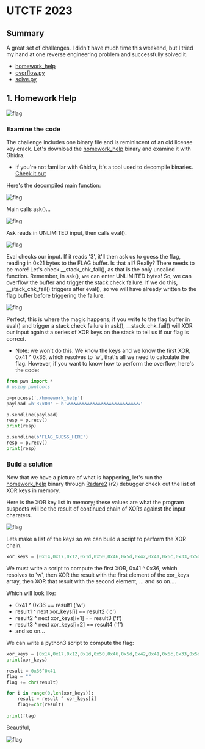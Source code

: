 # UTCTF 2023

## Summary
A great set of challenges. I didn't have much time this weekend, but I tried my hand at one reverse engineering problem and successfully solved it.

* [homework_help](./homework_help)
* [overflow.py](./overflow.py)
* [solve.py](./solve.py)

## 1. Homework Help

![flag](./hwhelp.png)

### Examine the code

The challenge includes one binary file and is reminiscent of an old license key crack. Let's download the [homework_help](./homework_help) binary and examine it with Ghidra. 

* If you're not familiar with Ghidra, it's a tool used to decompile binaries. [Check it out](https://github.com/NationalSecurityAgency/ghidra)

Here's the decompiled main function:

![flag](./main.png)

Main calls ask()...

![flag](./ask.png)

Ask reads in UNLIMITED input, then calls eval().

![flag](./eval.png)

Eval checks our input. If it reads '3', it'll then ask us to guess the flag, reading in 0x21 bytes to the FLAG buffer. Is that all? Really? There needs to be more! Let's check __stack_chk_fail(), as that is the only uncalled function. Remember, in ask(), we can enter UNLIMITED bytes! So, we can overflow the buffer and trigger the stack check failure. If we do this, __stack_chk_fail() triggers after eval(), so we will have already written to the flag buffer before triggering the failure. 

![flag](./stack_chk2.png)

Perfect, this is where the magic happens; if you write to the flag buffer in eval() and trigger a stack check failure in ask(), __stack_chk_fail() will XOR our input against a series of XOR keys on the stack to tell us if our flag is correct.

* Note: we won't do this. We know the keys and we know the first XOR, 0x41 ^ 0x36, which resolves to 'w', that's all we need to calculate the flag. However, if you want to know how to perform the overflow, here's the code: 

```python
from pwn import *
# using pwntools

p=process('./homework_help')
payload =b'3\x00' + b'wwwwwwwwwwwwwwwwwwwwwwwwwww'

p.sendline(payload)
resp = p.recv() 
print(resp)

p.sendline(b'FLAG_GUESS_HERE')
resp = p.recv() 
print(resp)
```

### Build a solution

Now that we have a picture of what is happening, let's run the [homework_help](./homework_help) binary through [Radare2](https://github.com/radareorg/radare2) (r2) debugger check out the list of XOR keys in memory. 

Here is the XOR key list in memory; these values are what the program suspects will be the result of continued chain of XORs against the input charaters. 
 
![flag](./list.png)

Lets make a list of the keys so we can build a script to perform the XOR chain.

```python
xor_keys = [0x14,0x17,0x12,0x1d,0x50,0x46,0x5d,0x42,0x41,0x6c,0x33,0x5d,0x5a,0x0e,0x3a,0x6a,0x41,0x40,0x57,0x08,0x34,0x3c,0x0b,0x03,0x34,0x28,0x46,0x5f,0x53,0x10,0x50]
```

We must write a script to compute the first XOR, 0x41 ^ 0x36, which resolves to 'w', then XOR the result with the first element of the xor_keys array, then XOR that result with the second element, ... and so on....

Which will look like:
* 0x41 ^ 0x36  == result1 ('w')
* result1 ^ next xor_keys[i] == result2 ('c')
* result2 ^ next xor_keys[i+1] == result3 ('t')
* result3 ^ next xor_keys[i+2] == result4 ('f')
* and so on...

We can write a python3 script to compute the flag:

```python
xor_keys = [0x14,0x17,0x12,0x1d,0x50,0x46,0x5d,0x42,0x41,0x6c,0x33,0x5d,0x5a,0x0e,0x3a,0x6a,0x41,0x40,0x57,0x08,0x34,0x3c,0x0b,0x03,0x34,0x28,0x46,0x5f,0x53,0x10,0x50]
print(xor_keys)

result = 0x36^0x41
flag = ""
flag += chr(result)

for i in range(0,len(xor_keys)):
    result = result ^ xor_keys[i]
    flag+=chr(result)
    
print(flag)
```

Beautiful,

![flag](./solve_output.png)







